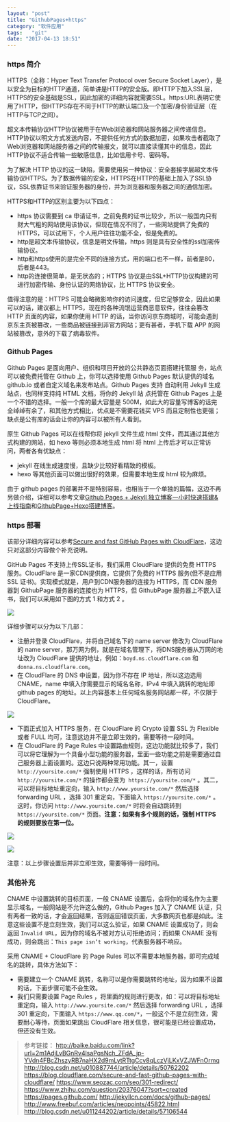 ```yaml
---
layout: "post"
title: "GithubPages+https"
category: "软件应用"
tags:   "git"
date: "2017-04-13 18:51"
---
```


### https 简介

HTTPS（全称：Hyper Text Transfer Protocol over Secure Socket Layer），是以安全为目标的HTTP通道，简单讲是HTTP的安全版。即HTTP下加入SSL层，HTTPS的安全基础是SSL，因此加密的详细内容就需要SSL。https:URL表明它使用了HTTP，但HTTPS存在不同于HTTP的默认端口及一个加密/身份验证层（在HTTP与TCP之间）。

超文本传输协议HTTP协议被用于在Web浏览器和网站服务器之间传递信息。HTTP协议以明文方式发送内容，不提供任何方式的数据加密，如果攻击者截取了Web浏览器和网站服务器之间的传输报文，就可以直接读懂其中的信息，因此HTTP协议不适合传输一些敏感信息，比如信用卡号、密码等。

为了解决 HTTP 协议的这一缺陷，需要使用另一种协议：安全套接字层超文本传输协议HTTPS。为了数据传输的安全，HTTPS在HTTP的基础上加入了SSL协议，SSL依靠证书来验证服务器的身份，并为浏览器和服务器之间的通信加密。

HTTPS和HTTP的区别主要为以下四点：
- https 协议需要到 ca 申请证书，之前免费的证书比较少，所以一般国内只有财大气粗的网站使用该协议，但现在情况不同了，一些网站提供了免费的 HTTPS，可以试用下，个人用户往往功能不全，但是免费的。
- http是超文本传输协议，信息是明文传输，https 则是具有安全性的ssl加密传输协议。
- http和https使用的是完全不同的连接方式，用的端口也不一样，前者是80，后者是443。
- http的连接很简单，是无状态的；HTTPS 协议是由SSL+HTTP协议构建的可进行加密传输、身份认证的网络协议，比 HTTPS 协议安全。

值得注意的是：HTTPS 可能会略微影响你的访问速度，但它足够安全，因此如果可以的话，建议都上 HTTPS，现在的各种流氓运营商恶意软件，往往会篡改 HTTP 页面的内容，如果你使用 HTTP 的话，当你访问京东商城时，可能会遇到京东主页被篡改，一些商品被链接到非官方网站；更有甚者，手机下载 APP 的网站被篡改，意外的下载了病毒软件。

### Github Pages

Github Pages 是面向用户、组织和项目开放的公共静态页面搭建托管服 务，站点可以被免费托管在 Github 上，你可以选择使用 Github Pages 默认提供的域名 github.io 或者自定义域名来发布站点。Github Pages 支持 自动利用 Jekyll 生成站点，也同样支持纯 HTML 文档，将你的 Jekyll 站 点托管在 Github Pages 上是一个不错的选择。一般一个库的最大容量是 500M，如此大的容量写博客的话完全绰绰有余了，和其他方式相比，优点是不需要花钱买 VPS 而且定制性也更强；缺点是公有库的话会让你的内容可以被所有人看到。

原生 Github Pages 可以在线帮你将 jekyll 文件生成 html 文件，而其通过其他方式构建的网站，如 hexo 等则必须本地生成 html 将 html 上传后才可以正常访问，两者各有优缺点：
- jekyll 在线生成速度慢，且缺少比较好看精致的模板。
- hexo 等其他页面可以做出很好的效果，但需要本地生成 html 较为麻烦。

由于 github pages 的部署并不是特别容易，也相当于一个单独的篇幅，这边不再另做介绍，详细可以参考文章[Github Pages + Jekyll 独立博客一小时快速搭建&上线指南](http://playingfingers.com/2016/03/26/build-a-blog/)和[GithubPage+Hexo搭建博客](https://noparkinghere.top/2016/12/14/2016/2016-12-14-GithubPage+Hexo%E6%90%AD%E5%BB%BA%E5%8D%9A%E5%AE%A2/)。

### https 部署

该部分详细内容可以参考[Secure and fast GitHub Pages with CloudFlare](https://blog.cloudflare.com/secure-and-fast-github-pages-with-cloudflare/)，这边只对这部分内容做个补充说明。

GitHub Pages 不支持上传SSL证书，我们采用 CloudFlare 提供的免费 HTTPS 服务。CloudFlare 是一家CDN提供商，它提供了免费的 HTTPS 服务(但不是应用 SSL 证书)。实现模式就是，用户到CDN服务器的连接为 HTTPS，而 CDN 服务器到 GithubPage 服务器的连接也为 HTTPS，但 GithubPage 服务器上不嵌入证书，我们可以采用如下图的方式 1 和方式 2 。

![](https://raw.githubusercontent.com/noparkinghere/noparkinghere.github.io/master/img/2017-04-13-GithubPages-https/1.png)

详细步骤可以分为以下几部：
- 注册并登录 CloudFlare，并将自己域名下的 name server 修改为 CloudFlare 的 name server，那万网为例，就是在域名管理下，将DNS服务器从万网的地址改为 CloudFlare 提供的地址，例如：`boyd.ns.cloudflare.com` 和 `donna.ns.cloudflare.com`。
- 在 CloudFlare 的 DNS 中设置，因为你不存在 IP 地址，所以这边选用 CNAME，name 中填入你需要显示的域名名称，IPv4 中填入跳转的地址即 github pages 的地址。以上内容基本上任何域名服务网站都一样，不仅限于 CloudFlare。

![](https://raw.githubusercontent.com/noparkinghere/noparkinghere.github.io/master/img/2017-04-13-GithubPages-https/2.png)

- 下面正式加入 HTTPS 服务，在 CloudFlare 的 Crypto 设置 SSL 为 Flexible 或者 FULL 均可，注意这边并不是立即生效的，需要等待一段时间。
- 在 CloudFlare 的 Page Rules 中设置路由规则，这边功能就比较多了，我们可以将它理解为一个具备小型功能的服务器，里面一些功能之前是需要通过自己服务器上面设置的。这边只说两种常用功能。其一，设置 `http://yoursite.com/*` 强制使用 HTTPS ，这样的话，所有访问 `http://yoursite.com/*` 的操作都会变为` https://yoursite.com/*` 。其二，可以将目标地址重定向，输入 `http://www.yoursite.com/*` 然后选择 forwarding URL ，选择 301 重定向，下面输入 `https://yoursite.com/*` 。这时，你访问 `http://www.yoursite.com/*` 时将会自动跳转到 `https://yoursite.com/*` 页面。**注意：如果有多个规则的话，强制 HTTPS 的规则要放在第一位。**


![](https://raw.githubusercontent.com/noparkinghere/noparkinghere.github.io/master/img/2017-04-13-GithubPages-https/3.png)


![](https://raw.githubusercontent.com/noparkinghere/noparkinghere.github.io/master/img/2017-04-13-GithubPages-https/4.png)

注意：以上步骤设置后并非立即生效，需要等待一段时间。

### 其他补充

CNAME 中设置跳转的目标页面，一般 CNAME 设置后，会将你的域名作为主要显示域名，一般网站是不允许这么做的，Github Pages 加入了 CNAME 认证，只有两者一致的话，才会返回结果，否则返回错误页面，大多数网页也都是如此。注意这些设置不是立刻生效，我们可以这么验证，如果 CNAME 设置成功了，则会返回 `Invalid URL`，因为你的域名不被对方认可拒绝访问；而如果 CNAME 没有成功，则会跳出：`This page isn’t working`，代表服务器不响应。

采用 CNAME + CloudFlare 的 Page Rules 可以不需要本地服务器，即可完成域名的跳转，具体方法如下：
- 需要建立一个 CNAME 跳转，名称可以是你需要跳转的地址，因为如果不设置的话，下面步骤可能不会生效。
- 我们只需要设置 Page Rules ，将里面的规则进行更改，如：可以将目标地址重定向，输入 `http://www.yoursite.com/*` 然后选择 forwarding URL ，选择 301 重定向，下面输入 `https://www.qq.com/*`，一般这个不是立刻生效，需要耐心等待，页面如果跳出 CloudFlare 相关信息，很可能是已经设置成功，但还没有生效。


> 参考链接：
> http://baike.baidu.com/link?url=2m1AdjLvBGnRv4lsaPqsNch_ZFdA_jp-YVdn4FBcZhszyRB7naHX2d9mLytRTtgCcv8qLczVjLKxVZJWFnOrmq
> http://blog.csdn.net/u010887744/article/details/50762202
> https://blog.cloudflare.com/secure-and-fast-github-pages-with-cloudflare/
> https://www.seozac.com/seo/301-redirect/
> https://www.zhihu.com/question/20376047?sort=created
> https://pages.github.com/
> http://jekyllcn.com/docs/github-pages/
> http://www.freebuf.com/articles/neopoints/45822.html
> http://blog.csdn.net/u011244202/article/details/57106544
